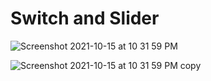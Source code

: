 # Switch and Slider

![Screenshot 2021-10-15 at 10 31 59 PM](https://user-images.githubusercontent.com/65220903/138145045-67708905-73d4-46e7-9c27-b4c8c0b34461.png)

![Screenshot 2021-10-15 at 10 31 59 PM copy](https://user-images.githubusercontent.com/65220903/138145326-90bdd086-732c-44a6-904c-1e67a340306e.png)
